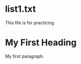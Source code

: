 # list1.txt
This file is for practicing
<!DOCTYPE html>
<html>
<body>

<h1>My First Heading</h1>
<p>My first paragraph.</p>

</body>
</html>
